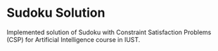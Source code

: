 # Sudoku Solution
Implemented solution of Sudoku with Constraint Satisfaction Problems (CSP) for Artificial Intelligence course in IUST.
